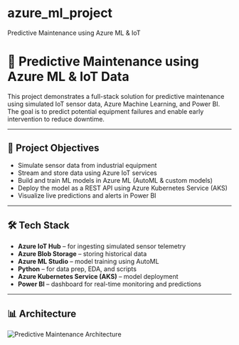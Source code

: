 # azure_ml_project
Predictive Maintenance using Azure ML &amp; IoT

# 🔧 Predictive Maintenance using Azure ML & IoT Data

This project demonstrates a full-stack solution for predictive maintenance using simulated IoT sensor data, Azure Machine Learning, and Power BI. The goal is to predict potential equipment failures and enable early intervention to reduce downtime.

---

## 🚀 Project Objectives

- Simulate sensor data from industrial equipment
- Stream and store data using Azure IoT services
- Build and train ML models in Azure ML (AutoML & custom models)
- Deploy the model as a REST API using Azure Kubernetes Service (AKS)
- Visualize live predictions and alerts in Power BI

---

## 🛠️ Tech Stack

- **Azure IoT Hub** – for ingesting simulated sensor telemetry  
- **Azure Blob Storage** – storing historical data  
- **Azure ML Studio** – model training using AutoML  
- **Python** – for data prep, EDA, and scripts  
- **Azure Kubernetes Service (AKS)** – model deployment  
- **Power BI** – dashboard for real-time monitoring and predictions

---

## 📊 Architecture
![Predictive Maintenance Architecture](docs/architecture.png)
